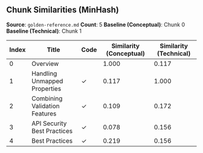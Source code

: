 ## Chunk Similarities (MinHash)

**Source**: `golden-reference.md`
**Count**: 5
**Baseline (Conceptual)**: Chunk 0
**Baseline (Technical)**: Chunk 1

| Index | Title | Code | Similarity (Conceptual) | Similarity (Technical) |
|-------|-------|------|-------------------------|------------------------|
| 0 | Overview |  | 1.000 | 0.117 |
| 1 | Handling Unmapped Properties | ✓ | 0.117 | 1.000 |
| 2 | Combining Validation Features | ✓ | 0.109 | 0.172 |
| 3 | API Security Best Practices | ✓ | 0.078 | 0.156 |
| 4 | Best Practices | ✓ | 0.219 | 0.156 |

